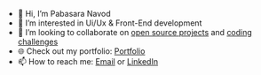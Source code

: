 - 👋 Hi, I’m Pabasara Navod
- 👀 I’m interested in Ui/Ux & Front-End development
- 💞️ I’m looking to collaborate on [open source projects](#) and [coding challenges](#)
- 🌐 Check out my portfolio: [Portfolio](https://pabs-portfolio.netlify.app/)
- 📫 How to reach me: [Email](mailto:Pabscode@gmail.com) or [LinkedIn](https://www.linkedin.com/in/pabasara-navod/)



